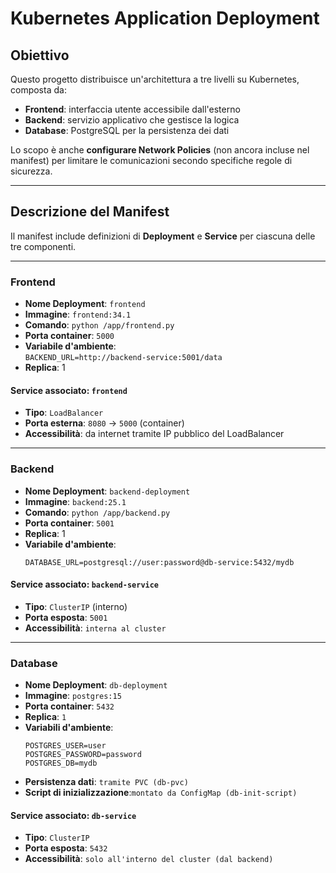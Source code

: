 #  Kubernetes Application Deployment

##  Obiettivo

Questo progetto distribuisce un'architettura a tre livelli su Kubernetes, composta da:

-  **Frontend**: interfaccia utente accessibile dall'esterno
-  **Backend**: servizio applicativo che gestisce la logica
-  **Database**: PostgreSQL per la persistenza dei dati

Lo scopo è anche **configurare Network Policies** (non ancora incluse nel manifest) per limitare le comunicazioni secondo specifiche regole di sicurezza.

---

##  Descrizione del Manifest

Il manifest include definizioni di **Deployment** e **Service** per ciascuna delle tre componenti.

---

###  Frontend

- **Nome Deployment**: `frontend`
- **Immagine**: `frontend:34.1`
- **Comando**: `python /app/frontend.py`
- **Porta container**: `5000`
- **Variabile d'ambiente**:  
  `BACKEND_URL=http://backend-service:5001/data`
- **Replica**: 1

####  Service associato: `frontend`

- **Tipo**: `LoadBalancer`
- **Porta esterna**: `8080` → `5000` (container)
- **Accessibilità**: da internet tramite IP pubblico del LoadBalancer

---

###  Backend

- **Nome Deployment**: `backend-deployment`
- **Immagine**: `backend:25.1`
- **Comando**: `python /app/backend.py`
- **Porta container**: `5001`
- **Replica**: 1
- **Variabile d'ambiente**:
  ```env
  DATABASE_URL=postgresql://user:password@db-service:5432/mydb
  ```

####  Service associato: `backend-service`
- **Tipo**: `ClusterIP` (interno)
- **Porta esposta**: `5001`
- **Accessibilità**: `interna al cluster` 


---

### Database

- **Nome Deployment**: `db-deployment`
- **Immagine**: `postgres:15`
- **Porta container**: `5432`
- **Replica**: `1`
- **Variabili d'ambiente**:  
  ```env
  POSTGRES_USER=user
  POSTGRES_PASSWORD=password
  POSTGRES_DB=mydb
  ````
- **Persistenza dati**: `tramite PVC (db-pvc)`
- **Script di inizializzazione**:`montato da ConfigMap (db-init-script)`

#### Service associato: `db-service`
- **Tipo**: `ClusterIP`
- **Porta esposta**: `5432`
- **Accessibilità**: `solo all'interno del cluster (dal backend)`

